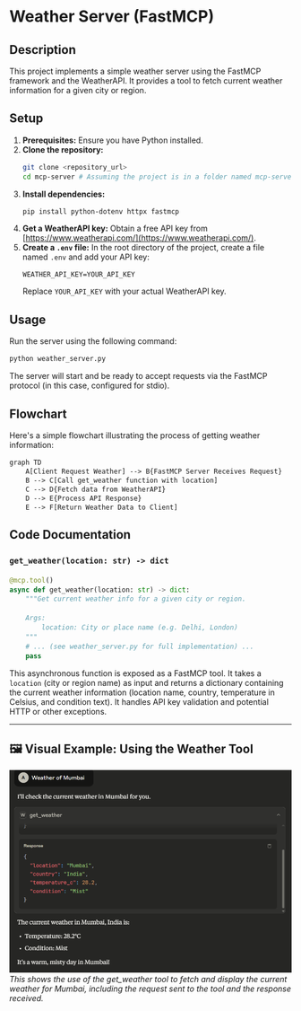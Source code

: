 # Weather Server (FastMCP)

## Description

This project implements a simple weather server using the FastMCP framework and the WeatherAPI. It provides a tool to fetch current weather information for a given city or region.

## Setup

1.  **Prerequisites:** Ensure you have Python installed.
2.  **Clone the repository:**
    ```bash
    git clone <repository_url>
    cd mcp-server # Assuming the project is in a folder named mcp-server
    ```
3.  **Install dependencies:**
    ```bash
    pip install python-dotenv httpx fastmcp
    ```
4.  **Get a WeatherAPI key:** Obtain a free API key from [https://www.weatherapi.com/](https://www.weatherapi.com/).
5.  **Create a `.env` file:** In the root directory of the project, create a file named `.env` and add your API key:
    ```dotenv
    WEATHER_API_KEY=YOUR_API_KEY
    ```
    Replace `YOUR_API_KEY` with your actual WeatherAPI key.

## Usage

Run the server using the following command:

```bash
python weather_server.py
```

The server will start and be ready to accept requests via the FastMCP protocol (in this case, configured for stdio).

## Flowchart

Here's a simple flowchart illustrating the process of getting weather information:

```mermaid
graph TD
    A[Client Request Weather] --> B{FastMCP Server Receives Request}
    B --> C[Call get_weather function with location]
    C --> D{Fetch data from WeatherAPI}
    D --> E{Process API Response}
    E --> F[Return Weather Data to Client]
```

## Code Documentation

### `get_weather(location: str) -> dict`

```python
@mcp.tool()
async def get_weather(location: str) -> dict:
    """Get current weather info for a given city or region.

    Args:
        location: City or place name (e.g. Delhi, London)
    """
    # ... (see weather_server.py for full implementation) ...
    pass
```

This asynchronous function is exposed as a FastMCP tool. It takes a `location` (city or region name) as input and returns a dictionary containing the current weather information (location name, country, temperature in Celsius, and condition text). It handles API key validation and potential HTTP or other exceptions.

---

## 🖼️ Visual Example: Using the Weather Tool

![Weather Tool Example](../Images/Screenshot%202025-07-09%20202727.png)
*This shows the use of the get_weather tool to fetch and display the current weather for Mumbai, including the request sent to the tool and the response received.*
 
